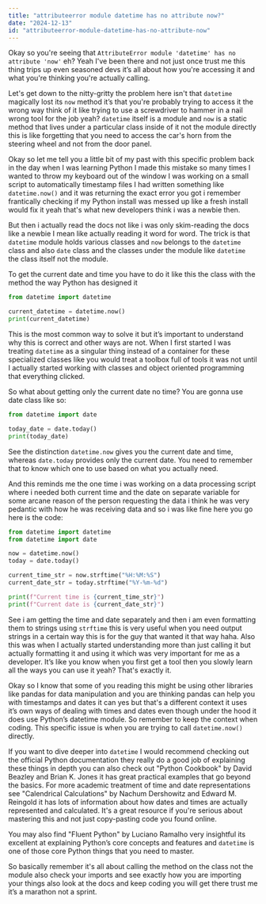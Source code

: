 ```yaml
---
title: "attributeerror module datetime has no attribute now?"
date: "2024-12-13"
id: "attributeerror-module-datetime-has-no-attribute-now"
---
```


Okay so you're seeing that `AttributeError module 'datetime' has no attribute 'now'` eh? Yeah I've been there and not just once trust me this thing trips up even seasoned devs it’s all about how you're accessing it and what you're thinking you're actually calling.

Let's get down to the nitty-gritty the problem here isn't that `datetime` magically lost its `now` method it’s that you're probably trying to access it the wrong way think of it like trying to use a screwdriver to hammer in a nail wrong tool for the job yeah? `datetime` itself is a module and `now` is a static method that lives under a particular class inside of it not the module directly this is like forgetting that you need to access the car's horn from the steering wheel and not from the door panel.

Okay so let me tell you a little bit of my past with this specific problem back in the day when I was learning Python I made this mistake so many times I wanted to throw my keyboard out of the window I was working on a small script to automatically timestamp files I had written something like `datetime.now()` and it was returning the exact error you got i remember frantically checking if my Python install was messed up like a fresh install would fix it yeah that's what new developers think i was a newbie then.

But then i actually read the docs not like i was only skim-reading the docs like a newbie I mean like actually reading it word for word. The trick is that `datetime` module holds various classes and `now` belongs to the `datetime` class and also `date` class and the classes under the module like `datetime` the class itself not the module.

To get the current date and time you have to do it like this the class with the method the way Python has designed it

```python
from datetime import datetime

current_datetime = datetime.now()
print(current_datetime)
```

This is the most common way to solve it but it’s important to understand why this is correct and other ways are not. When I first started I was treating `datetime` as a singular thing instead of a container for these specialized classes like you would treat a toolbox full of tools it was not until I actually started working with classes and object oriented programming that everything clicked.

So what about getting only the current date no time? You are gonna use date class like so:

```python
from datetime import date

today_date = date.today()
print(today_date)
```

See the distinction `datetime.now` gives you the current date and time, whereas `date.today` provides only the current date. You need to remember that to know which one to use based on what you actually need.

And this reminds me the one time i was working on a data processing script where i needed both current time and the date on separate variable for some arcane reason of the person requesting the data i think he was very pedantic with how he was receiving data and so i was like fine here you go here is the code:

```python
from datetime import datetime
from datetime import date

now = datetime.now()
today = date.today()

current_time_str = now.strftime("%H:%M:%S")
current_date_str = today.strftime("%Y-%m-%d")

print(f"Current time is {current_time_str}")
print(f"Current date is {current_date_str}")
```

See i am getting the time and date separately and then i am even formatting them to strings using `strftime` this is very useful when you need output strings in a certain way this is for the guy that wanted it that way haha. Also this was when I actually started understanding more than just calling it but actually formatting it and using it which was very important for me as a developer. It’s like you know when you first get a tool then you slowly learn all the ways you can use it yeah? That's exactly it.

Okay so I know that some of you reading this might be using other libraries like pandas for data manipulation and you are thinking pandas can help you with timestamps and dates it can yes but that's a different context it uses it’s own ways of dealing with times and dates even though under the hood it does use Python’s datetime module. So remember to keep the context when coding. This specific issue is when you are trying to call `datetime.now()` directly.

If you want to dive deeper into `datetime` I would recommend checking out the official Python documentation they really do a good job of explaining these things in depth you can also check out "Python Cookbook" by David Beazley and Brian K. Jones it has great practical examples that go beyond the basics. For more academic treatment of time and date representations see "Calendrical Calculations" by Nachum Dershowitz and Edward M. Reingold it has lots of information about how dates and times are actually represented and calculated. It's a great resource if you're serious about mastering this and not just copy-pasting code you found online.

You may also find "Fluent Python" by Luciano Ramalho very insightful its excellent at explaining Python’s core concepts and features and `datetime` is one of those core Python things that you need to master.

So basically remember it's all about calling the method on the class not the module also check your imports and see exactly how you are importing your things also look at the docs and keep coding you will get there trust me it’s a marathon not a sprint.
